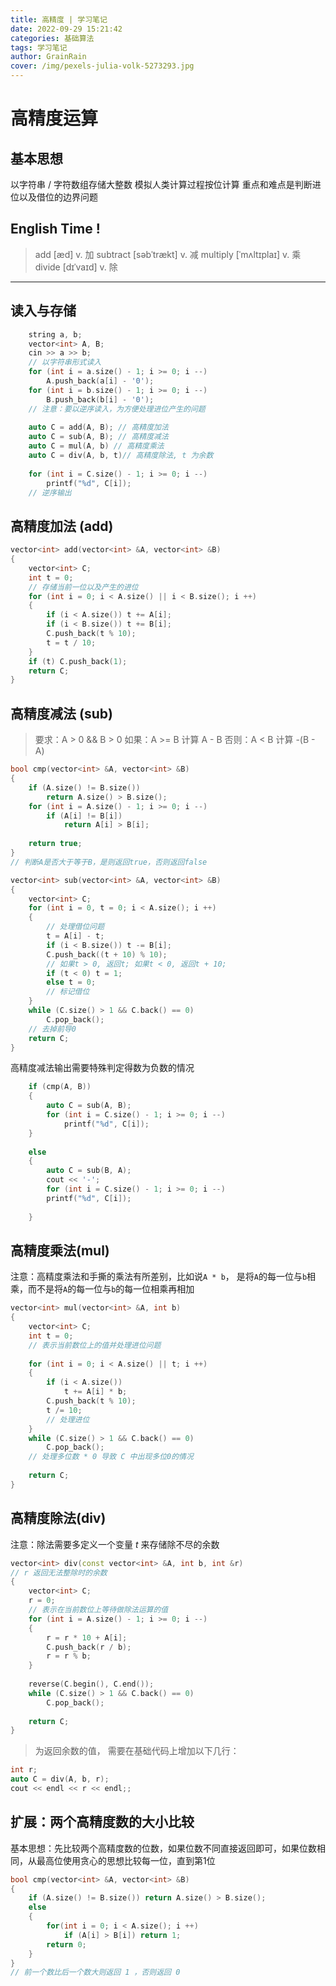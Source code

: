```yaml
---
title: 高精度 | 学习笔记
date: 2022-09-29 15:21:42
categories: 基础算法
tags: 学习笔记
author: GrainRain
cover: /img/pexels-julia-volk-5273293.jpg
---
```


# 高精度运算
## 基本思想
以字符串 / 字符数组存储大整数
模拟人类计算过程按位计算
重点和难点是判断进位以及借位的边界问题

## English Time !

> add [æd] v. 加
> subtract [səbˈtrækt] v. 减
> multiply [ˈmʌltɪplaɪ] v. 乘
> divide [dɪˈvaɪd] v. 除

***

## 读入与存储

```cpp
	string a, b;
	vector<int> A, B;
	cin >> a >> b;
	// 以字符串形式读入
	for (int i = a.size() - 1; i >= 0; i --) 
		A.push_back(a[i] - '0');
	for (int i = b.size() - 1; i >= 0; i --)
		B.push_back(b[i] - '0');
	// 注意：要以逆序读入，为方便处理进位产生的问题
	
	auto C = add(A, B); // 高精度加法
	auto C = sub(A, B); // 高精度减法
	auto C = mul(A, b) // 高精度乘法
	auto C = div(A, b, t)// 高精度除法, t 为余数
	
	for (int i = C.size() - 1; i >= 0; i --)
		printf("%d", C[i]);
	// 逆序输出
```

## 高精度加法 (add)

```c++
vector<int> add(vector<int> &A, vector<int> &B)
{
	vector<int> C;
	int t = 0;
	// 存储当前一位以及产生的进位
	for (int i = 0; i < A.size() || i < B.size(); i ++)
	{
		if (i < A.size()) t += A[i];
		if (i < B.size()) t += B[i];
		C.push_back(t % 10);
		t = t / 10;
	}
	if (t) C.push_back(1);
	return C;
}
```

## 高精度减法 (sub)

>要求：A > 0 && B > 0
如果：A >= B 计算 A - B
否则：A < B 计算 -(B - A)

```c++
bool cmp(vector<int> &A, vector<int> &B)
{
	if (A.size() != B.size())
		return A.size() > B.size();
	for (int i = A.size() - 1; i >= 0; i --)
		if (A[i] != B[i])
			return A[i] > B[i];
	
	return true;
}
// 判断A是否大于等于B，是则返回true，否则返回false 

vector<int> sub(vector<int> &A, vector<int> &B)
{
	vector<int> C;
	for (int i = 0, t = 0; i < A.size(); i ++)
	{
		// 处理借位问题 
		t = A[i] - t;
		if (i < B.size()) t -= B[i];
		C.push_back((t + 10) % 10);
		// 如果t > 0, 返回t; 如果t < 0, 返回t + 10;
		if (t < 0) t = 1;
		else t = 0;
		// 标记借位
	}
	while (C.size() > 1 && C.back() == 0)
		C.pop_back();
	// 去掉前导0 
	return C;
}
```

高精度减法输出需要特殊判定得数为负数的情况

```c++
	if (cmp(A, B))
	{
		auto C = sub(A, B);
		for (int i = C.size() - 1; i >= 0; i --)
			printf("%d", C[i]);
	}
		
	else
	{
		auto C = sub(B, A);
		cout << '-';
		for (int i = C.size() - 1; i >= 0; i --)
		printf("%d", C[i]);
		
	}
```

## 高精度乘法(mul)

注意：高精度乘法和手撕的乘法有所差别，比如说`A * b`， 是将`A`的每一位与`b`相乘，而不是将`A`的每一位与`b`的每一位相乘再相加
```c++
vector<int> mul(vector<int> &A, int b)
{
	vector<int> C;
	int t = 0;
	// 表示当前数位上的值并处理进位问题
	 
	for (int i = 0; i < A.size() || t; i ++)
	{
		if (i < A.size())
			t += A[i] * b;
		C.push_back(t % 10);
		t /= 10;
		// 处理进位 
	}
	while (C.size() > 1 && C.back() == 0)
		C.pop_back();
	// 处理多位数 * 0 导致 C 中出现多位0的情况 
	
	return C;
}
```

## 高精度除法(div)

注意：除法需要多定义一个变量 $t$ 来存储除不尽的余数

```c++
vector<int> div(const vector<int> &A, int b, int &r)
// r 返回无法整除时的余数
{
	vector<int> C;
	r = 0;
	// 表示在当前数位上等待做除法运算的值
	for (int i = A.size() - 1; i >= 0; i --)
	{
		r = r * 10 + A[i];
		C.push_back(r / b);
		r = r % b;
	}
	
	reverse(C.begin(), C.end());
	while (C.size() > 1 && C.back() == 0)
		C.pop_back();
	
	return C;
}
```

> 为返回余数的值， 需要在基础代码上增加以下几行：

```c++
int r;
auto C = div(A, b, r);
cout << endl << r << endl;;
```


## 扩展：两个高精度数的大小比较

基本思想：先比较两个高精度数的位数，如果位数不同直接返回即可，如果位数相同，从最高位使用贪心的思想比较每一位，直到第1位

```cpp
bool cmp(vector<int> &A, vector<int> &B)
{
	if (A.size() != B.size()) return A.size() > B.size();
	else
	{
		for(int i = 0; i < A.size(); i ++)
			if (A[i] > B[i]) return 1;
		return 0;
	}
}
// 前一个数比后一个数大则返回 1 ，否则返回 0 
```